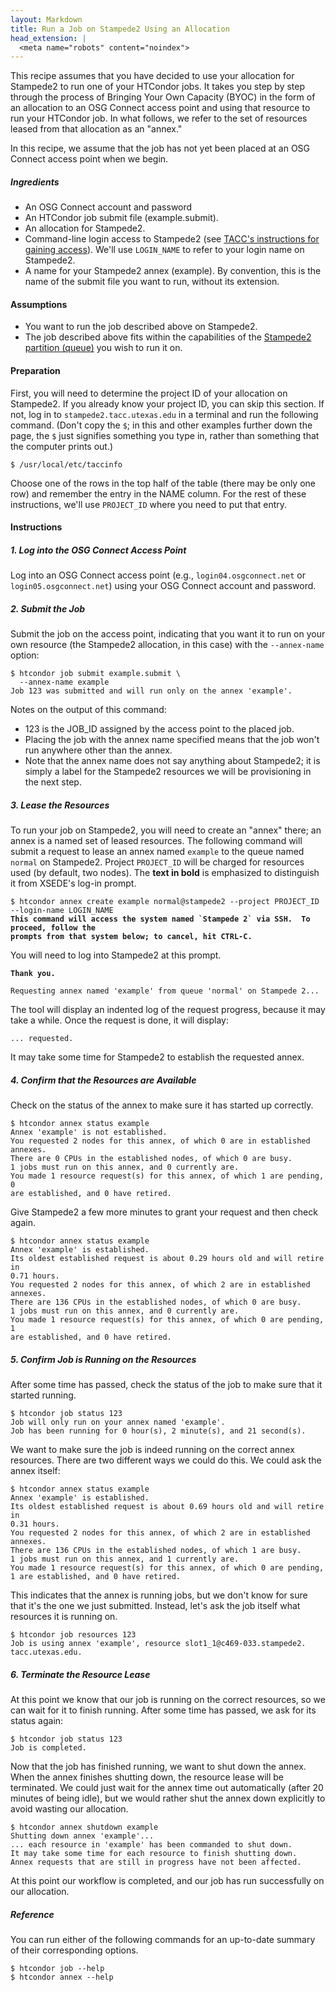 ```yaml
---
layout: Markdown
title: Run a Job on Stampede2 Using an Allocation
head_extension: |
  <meta name="robots" content="noindex">
---
```


This recipe assumes that you have decided to use your allocation
for Stampede2 to run one of your HTCondor jobs.  It takes you step by
step through the process of Bringing Your Own Capacity (BYOC) in the
form of an allocation to an OSG Connect access point and using that
resource to run your HTCondor job.  In what follows, we refer to the set
of resources leased from that allocation as an "annex."

In this recipe, we assume that the job has not yet been placed at an
OSG Connect access point when we begin.

##### Ingredients

- An OSG Connect account and password
- An HTCondor job submit file (example.submit).
- An allocation for Stampede2.
- Command-line login access to Stampede2
  (see [TACC's instructions for gaining access](https://portal.tacc.utexas.edu/user-guides/stampede2#secure-shell-ssh)).
  We'll use `LOGIN_NAME` to refer to your login name on Stampede2.
- A name for your Stampede2 annex (example).  By convention,
  this is the name of the submit file you want to run, without its extension.

#### Assumptions

* You want to run the job described above on Stampede2.
* The job described above fits within the capabilities of the
    [Stampede2 partition (queue)](https://portal.tacc.utexas.edu/user-guides/stampede2#slurm-partitions-queues)
    you wish to run it on.

#### Preparation

First, you will need to determine the project ID of your allocation on
Stampede2.  If you already know your project ID, you can skip this
section.  If not, log in to `stampede2.tacc.utexas.edu` in a terminal and run the
following command.  (Don't copy the `$`; in this and other examples
further down the page, the `$` just signifies something you type in,
rather than something that the computer prints out.)

	$ /usr/local/etc/taccinfo

Choose one of the rows in the top half of the table (there may be only
one row) and remember the entry in the NAME column.  For the rest of
these instructions, we'll use `PROJECT_ID` where you need to put that
entry.

#### Instructions

##### 1. Log into the OSG Connect Access Point

Log into an OSG Connect access point (e.g., `login04.osgconnect.net` or
`login05.osgconnect.net`) using your OSG Connect account and password.

##### 2. Submit the Job

Submit the job on the access point, indicating that you want it to run
on your own resource (the Stampede2 allocation, in this case) with the
`--annex-name` option:

    $ htcondor job submit example.submit \
      --annex-name example
    Job 123 was submitted and will run only on the annex 'example'.

Notes on the output of this command:
- 123 is the JOB_ID assigned by the access point to the placed job.
- Placing the job with the annex name specified means that the job
  won't run anywhere other than the annex.
- Note that the annex name does not say anything about Stampede2; it is simply
  a label for the Stampede2 resources we will be provisioning
  in the next step.

##### 3. Lease the Resources

To run your job on Stampede2, you will need to create an "annex" there;
an annex is a named set of leased resources.  The following command will
submit a request to lease an annex named `example` to the queue named `normal`
on Stampede2.  Project `PROJECT_ID` will be charged for resources used (by
default, two nodes).  The **text in bold** is emphasized to distinguish
it from XSEDE's log-in prompt.

<pre><code>$ htcondor annex create example normal@stampede2 --project PROJECT_ID --login-name LOGIN_NAME
<b>This command will access the system named `Stampede 2` via SSH.  To proceed, follow the
prompts from that system below; to cancel, hit CTRL-C.</b>
</code></pre>

You will need to log into Stampede2 at this prompt.

<pre><code><b>Thank you.</b>

Requesting annex named 'example' from queue 'normal' on Stampede 2...
</code></pre>

The tool will display an indented log of the request progress, because
it may take a while.  Once the request is done, it will display:

	... requested.

It may take some time for Stampede2 to establish the requested annex.

##### 4. Confirm that the Resources are Available

Check on the status of the annex to make sure it has started up correctly.

	$ htcondor annex status example
	Annex 'example' is not established.
	You requested 2 nodes for this annex, of which 0 are in established
	annexes.
	There are 0 CPUs in the established nodes, of which 0 are busy.
	1 jobs must run on this annex, and 0 currently are.
	You made 1 resource request(s) for this annex, of which 1 are pending, 0
	are established, and 0 have retired.

Give Stampede2 a few more minutes to grant your request and then check again.

	$ htcondor annex status example
	Annex 'example' is established.
	Its oldest established request is about 0.29 hours old and will retire in
	0.71 hours.
	You requested 2 nodes for this annex, of which 2 are in established
	annexes.
	There are 136 CPUs in the established nodes, of which 0 are busy.
	1 jobs must run on this annex, and 0 currently are.
	You made 1 resource request(s) for this annex, of which 0 are pending, 1
	are established, and 0 have retired.

##### 5. Confirm Job is Running on the Resources

After some time has passed, check the status of the job to make sure
that it started running.

	$ htcondor job status 123
	Job will only run on your annex named 'example'.
	Job has been running for 0 hour(s), 2 minute(s), and 21 second(s).

We want to make sure the job is indeed running on the correct annex
resources.  There are two different ways we could do this.  We could ask
the annex itself:

	$ htcondor annex status example
	Annex 'example' is established.
	Its oldest established request is about 0.69 hours old and will retire in
	0.31 hours.
	You requested 2 nodes for this annex, of which 2 are in established
	annexes.
	There are 136 CPUs in the established nodes, of which 1 are busy.
	1 jobs must run on this annex, and 1 currently are.
	You made 1 resource request(s) for this annex, of which 0 are pending,
	1 are established, and 0 have retired.

This indicates that the annex is running jobs, but we don't know for
sure that it's the one we just submitted.  Instead, let's ask the job
itself what resources it is running on.

	$ htcondor job resources 123
	Job is using annex 'example', resource slot1_1@c469-033.stampede2.
	tacc.utexas.edu.

##### 6. Terminate the Resource Lease

At this point we know that our job is running on the correct resources,
so we can wait for it to finish running.  After some time has passed, we
ask for its status again:

	$ htcondor job status 123
	Job is completed.

Now that the job has finished running, we want to shut down the annex.
When the annex finishes shutting down, the resource lease will be
terminated.  We could just wait for the annex time out automatically
(after 20 minutes of being idle), but we would rather shut the annex down
explicitly to avoid wasting our allocation.

	$ htcondor annex shutdown example
	Shutting down annex 'example'...
	... each resource in 'example' has been commanded to shut down.
	It may take some time for each resource to finish shutting down.
	Annex requests that are still in progress have not been affected.

At this point our workflow is completed, and our job has run
successfully on our allocation.

##### Reference

You can run either of the following commands for an up-to-date summary
of their corresponding options.

	$ htcondor job --help
	$ htcondor annex --help
